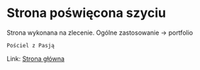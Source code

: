 # Strona poświęcona szyciu

Strona wykonana na zlecenie. Ogólne zastosowanie -> portfolio

`Pościel z Pasją`

Link: [Strona główna](https://poscielzpasja.pl/)
